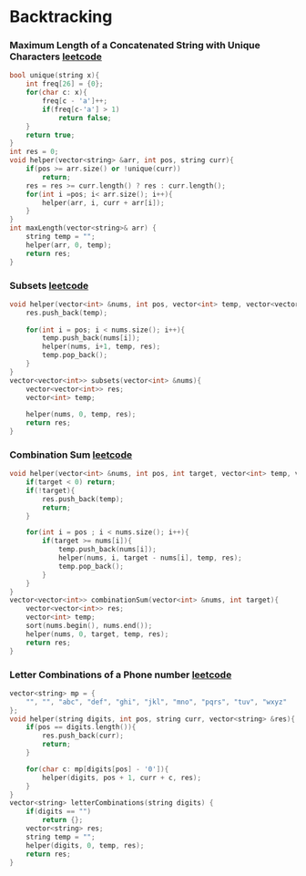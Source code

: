 # Backtracking

### Maximum Length of a Concatenated String with Unique Characters [leetcode](https://leetcode.com/problems/maximum-length-of-a-concatenated-string-with-unique-characters/)

```cpp
bool unique(string x){
	int freq[26] = {0};
	for(char c: x){
		freq[c - 'a']++;
		if(freq[c-'a'] > 1)
			return false;
	}
	return true;
}
int res = 0;
void helper(vector<string> &arr, int pos, string curr){
	if(pos >= arr.size() or !unique(curr))
		return;
	res = res >= curr.length() ? res : curr.length();
	for(int i =pos; i< arr.size(); i++){
		helper(arr, i, curr + arr[i]);
	}
}
int maxLength(vector<string>& arr) {
	string temp = "";
	helper(arr, 0, temp);
	return res;
}
```

### Subsets [leetcode](https://leetcode.com/problems/subsets/)
```cpp
void helper(vector<int> &nums, int pos, vector<int> temp, vector<vector<int>> &res){
	res.push_back(temp);
	
	for(int i = pos; i < nums.size(); i++){
		temp.push_back(nums[i]);
		helper(nums, i+1, temp, res);
		temp.pop_back();
	}
}
vector<vector<int>> subsets(vector<int> &nums){
	vector<vector<int>> res;
	vector<int> temp;
	
	helper(nums, 0, temp, res);
	return res;
}
```

### Combination Sum [leetcode](https://leetcode.com/problems/combination-sum/)
```cpp
void helper(vector<int> &nums, int pos, int target, vector<int> temp, vector<vector<int>> &res){
	if(target < 0) return;
	if(!target){
		res.push_back(temp);
		return;   
	}

	for(int i = pos ; i < nums.size(); i++){
		if(target >= nums[i]){
			temp.push_back(nums[i]);
			helper(nums, i, target - nums[i], temp, res);
			temp.pop_back();
		}
	}
}
vector<vector<int>> combinationSum(vector<int> &nums, int target){
	vector<vector<int>> res;
	vector<int> temp;
	sort(nums.begin(), nums.end());
	helper(nums, 0, target, temp, res);
	return res;
}
```

### Letter Combinations of a Phone number [leetcode](https://leetcode.com/problems/letter-combinations-of-a-phone-number/)
```cpp
vector<string> mp = {
	"", "", "abc", "def", "ghi", "jkl", "mno", "pqrs", "tuv", "wxyz"
};
void helper(string digits, int pos, string curr, vector<string> &res){
	if(pos == digits.length()){
		res.push_back(curr);
		return;
	}

	for(char c: mp[digits[pos] - '0']){
		helper(digits, pos + 1, curr + c, res);
	}
}
vector<string> letterCombinations(string digits) {
	if(digits == "")
		return {};
	vector<string> res;
	string temp = "";
	helper(digits, 0, temp, res);
	return res;
}
```